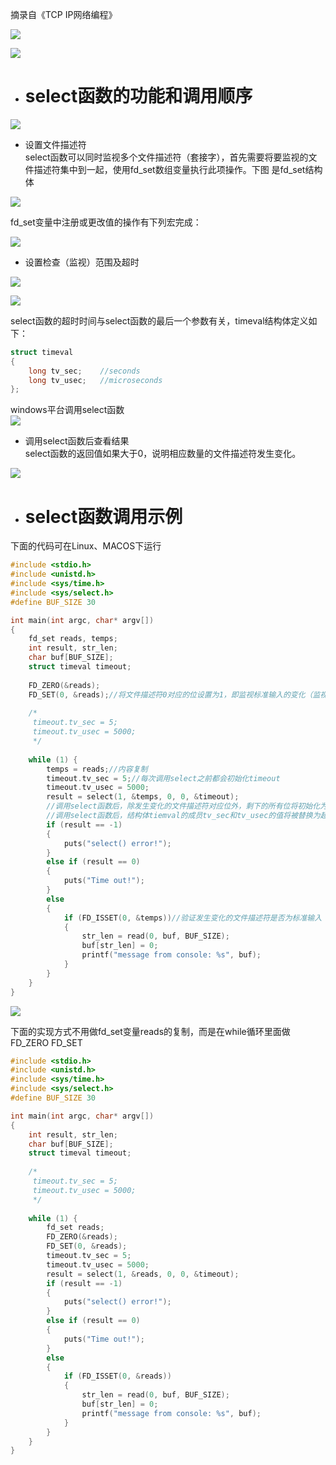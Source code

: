 摘录自《TCP IP网络编程》 


![](https://github.com/havenow/NetComEngine/blob/master/pic/IO%E5%A4%8D%E7%94%A8%E7%9A%84%E7%90%86%E8%A7%A3.png)

![](https://github.com/havenow/NetComEngine/blob/master/pic/%E5%A4%8D%E7%94%A8%E6%8A%80%E6%9C%AF%E5%9C%A8%E6%9C%8D%E5%8A%A1%E5%99%A8%E7%AB%AF%E7%9A%84%E5%BA%94%E7%94%A8.png)

- # select函数的功能和调用顺序
![](https://github.com/havenow/NetComEngine/blob/master/pic/select%E5%87%BD%E6%95%B0%E8%B0%83%E7%94%A8%E8%BF%87%E7%A8%8B.png)

- 设置文件描述符     
select函数可以同时监视多个文件描述符（套接字），首先需要将要监视的文件描述符集中到一起，使用fd_set数组变量执行此项操作。下图 是fd_set结构体

![](https://github.com/havenow/NetComEngine/blob/master/pic/fd_set%E7%BB%93%E6%9E%84%E4%BD%93.png)

fd_set变量中注册或更改值的操作有下列宏完成：    

![](https://github.com/havenow/NetComEngine/blob/master/pic/fd_set%E7%9B%B8%E5%85%B3%E5%87%BD%E6%95%B0%E7%9A%84%E5%8A%9F%E8%83%BD.png)


- 设置检查（监视）范围及超时      

![](https://github.com/havenow/NetComEngine/blob/master/pic/select%E5%87%BD%E6%95%B0.png)

![](https://github.com/havenow/NetComEngine/blob/master/pic/select%E5%87%BD%E6%95%B0%E5%8F%82%E6%95%B0.png)


select函数的超时时间与select函数的最后一个参数有关，timeval结构体定义如下：
```c++
struct timeval
{
    long tv_sec;    //seconds
    long tv_usec;   //microseconds
};
```
windows平台调用select函数     
![](https://github.com/havenow/NetComEngine/blob/master/pic/windows%E5%B9%B3%E5%8F%B0%E8%B0%83%E7%94%A8select%E5%87%BD%E6%95%B0.png)

- 调用select函数后查看结果     
select函数的返回值如果大于0，说明相应数量的文件描述符发生变化。     

![](https://github.com/havenow/NetComEngine/blob/master/pic/fd_set%E5%8F%98%E9%87%8F%E7%9A%84%E5%8F%98%E5%8C%96.png)

- # select函数调用示例

下面的代码可在Linux、MACOS下运行     
```c++
#include <stdio.h>
#include <unistd.h>
#include <sys/time.h>
#include <sys/select.h>
#define BUF_SIZE 30

int main(int argc, char* argv[])
{
    fd_set reads, temps;
    int result, str_len;
    char buf[BUF_SIZE];
    struct timeval timeout;
    
    FD_ZERO(&reads);
    FD_SET(0, &reads);//将文件描述符0对应的位设置为1，即监视标准输入的变化（监视控制台）
    
    /*
     timeout.tv_sec = 5;
     timeout.tv_usec = 5000;
     */
    
    while (1) {
        temps = reads;//内容复制
        timeout.tv_sec = 5;//每次调用select之前都会初始化timeout
        timeout.tv_usec = 5000;
        result = select(1, &temps, 0, 0, &timeout);
        //调用select函数后，除发生变化的文件描述符对应位外，剩下的所有位将初始化为0。
        //调用select函数后，结构体tiemval的成员tv_sec和tv_usec的值将被替换为超时前剩余时间。
        if (result == -1)
        {
            puts("select() error!");
        }
        else if (result == 0)
        {
            puts("Time out!");
        }
        else
        {
            if (FD_ISSET(0, &temps))//验证发生变化的文件描述符是否为标准输入
            {
                str_len = read(0, buf, BUF_SIZE);
                buf[str_len] = 0;
                printf("message from console: %s", buf);
            }
        }
    }
}

```

![](https://github.com/havenow/NetComEngine/blob/master/pic/%E8%BF%90%E8%A1%8C%E7%BB%93%E6%9E%9C.png)

下面的实现方式不用做fd_set变量reads的复制，而是在while循环里面做FD_ZERO FD_SET     
```c++
#include <stdio.h>
#include <unistd.h>
#include <sys/time.h>
#include <sys/select.h>
#define BUF_SIZE 30

int main(int argc, char* argv[])
{
    int result, str_len;
    char buf[BUF_SIZE];
    struct timeval timeout;
    
    /*
     timeout.tv_sec = 5;
     timeout.tv_usec = 5000;
     */
    
    while (1) {
        fd_set reads;
        FD_ZERO(&reads);
        FD_SET(0, &reads);
        timeout.tv_sec = 5;
        timeout.tv_usec = 5000;
        result = select(1, &reads, 0, 0, &timeout);
        if (result == -1)
        {
            puts("select() error!");
        }
        else if (result == 0)
        {
            puts("Time out!");
        }
        else
        {
            if (FD_ISSET(0, &reads))
            {
                str_len = read(0, buf, BUF_SIZE);
                buf[str_len] = 0;
                printf("message from console: %s", buf);
            }
        }
    }
}

```

